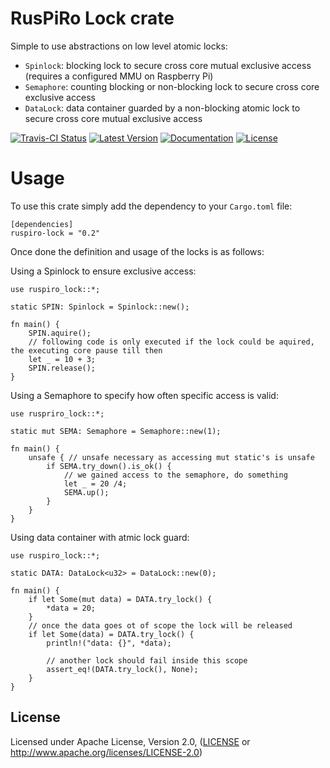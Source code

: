 # RusPiRo Lock crate

Simple to use abstractions on low level atomic locks:
 - ``Spinlock``: blocking lock to secure cross core mutual exclusive access (requires a configured MMU on Raspberry Pi)
 - ``Semaphore``: counting blocking or non-blocking lock to secure cross core exclusive access
 - ``DataLock``: data container guarded by a non-blocking atomic lock to secure cross core mutual exclusive access

[![Travis-CI Status](https://api.travis-ci.org/RusPiRo/ruspiro-lock.svg?branch=master)](https://travis-ci.org/RusPiRo/ruspiro-lock)
[![Latest Version](https://img.shields.io/crates/v/ruspiro-lock.svg)](https://crates.io/crates/ruspiro-lock)
[![Documentation](https://docs.rs/ruspiro-lock/badge.svg)](https://docs.rs/ruspiro-lock)
[![License](https://img.shields.io/crates/l/ruspiro-lock.svg)](https://github.com/RusPiRo/ruspiro-lock#license)

# Usage

To use this crate simply add the dependency to your ``Cargo.toml`` file:
```
[dependencies]
ruspiro-lock = "0.2"
```

Once done the definition and usage of the locks is as follows:

Using a Spinlock to ensure exclusive access:
```
use ruspiro_lock::*;

static SPIN: Spinlock = Spinlock::new();

fn main() {
    SPIN.aquire();
    // following code is only executed if the lock could be aquired, the executing core pause till then
    let _ = 10 + 3;
    SPIN.release();
}
```

Using a Semaphore to specify how often specific access is valid:
```
use ruspriro_lock::*;

static mut SEMA: Semaphore = Semaphore::new(1);

fn main() {
    unsafe { // unsafe necessary as accessing mut static's is unsafe
        if SEMA.try_down().is_ok() {
            // we gained access to the semaphore, do something
            let _ = 20 /4;
            SEMA.up();
        }
    }
}
```

Using data container with atmic lock guard:
```
use ruspiro_lock::*;

static DATA: DataLock<u32> = DataLock::new(0);

fn main() {
    if let Some(mut data) = DATA.try_lock() {
        *data = 20;
    }
    // once the data goes ot of scope the lock will be released
    if let Some(data) = DATA.try_lock() {
        println!("data: {}", *data);
    
        // another lock should fail inside this scope
        assert_eq!(DATA.try_lock(), None);
    }
}
```


## License
Licensed under Apache License, Version 2.0, ([LICENSE](LICENSE) or http://www.apache.org/licenses/LICENSE-2.0)